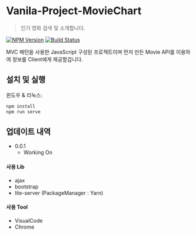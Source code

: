 # Vanila-Project-MovieChart
> 인기 영화 검색 및 소개합니다.

[![NPM Version][npm-image]][npm-url]
[![Build Status][travis-image]][travis-url]

MVC 패턴을 사용한 JavaScript 구성된 프로젝트이며 먼저 만든 Movie API를 이용하여 정보를 Client에게 제공할겁니다.

## 설치 및 실행

윈도우 & 리눅스:

```sh
npm install
npm run serve
```

## 업데이트 내역

* 0.0.1
    * Working On

#### 사용 Lib
* ajax
* bootstrap
* lite-server (PackageManager : Yarn)

#### 사용 Tool
* VisualCode
* Chrome

<!-- Markdown link & img dfn's -->
[npm-image]: https://img.shields.io/npm/v/datadog-metrics.svg?style=flat-square
[npm-url]: https://npmjs.org/package/datadog-metrics
[npm-downloads]: https://img.shields.io/npm/dm/datadog-metrics.svg?style=flat-square
[travis-image]: https://img.shields.io/travis/dbader/node-datadog-metrics/master.svg?style=flat-square
[travis-url]: https://travis-ci.org/dbader/node-datadog-metrics
[wiki]: https://github.com/yourname/yourproject/wiki